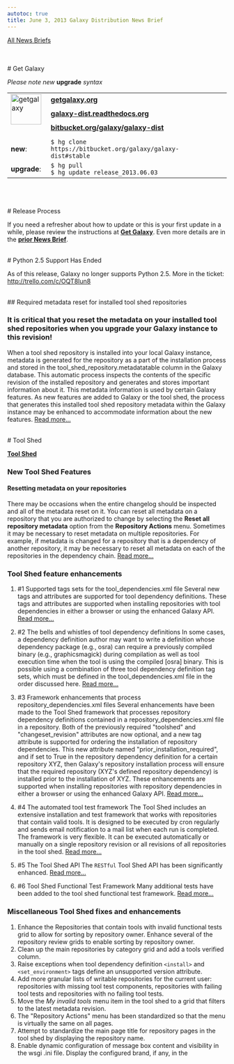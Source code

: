 ```yaml
---
autotoc: true
title: June 3, 2013 Galaxy Distribution News Brief
---
```

<div class='right'></div>

[All News Briefs](/src/dev-news-briefs/index.md)

<br />



<br />
# Get Galaxy

*Please note new* **upgrade** *syntax*
<table>
  <tr>
    <td rowspan=3 style=" border: none;"> <a href='http://getgalaxy.org/'><img src="http://galaxy.psu.edu/static/getgalaxy.png" alt="getgalaxy" width=70 /></a> &nbsp;&nbsp; </td>
    <td colspan=2 style=" border: none;"> <strong><a href='http://wiki.galaxyproject.org/Admin/Get%20Galaxy'>getgalaxy.org</a></strong> </td>
  </tr>
  <tr>
    <td style=" border: none;"> <strong><a href='http://galaxy-dist.readthedocs.org'>galaxy-dist.readthedocs.org</a></strong> </td>
    <td style=" border: none;"> </td>
  </tr>
  <tr>
    <td style=" border: none;"> <strong><a href='http://bitbucket.org/galaxy/galaxy-dist'>bitbucket.org/galaxy/galaxy-dist</a></strong> </td>
    <td style=" border: none;"> </td>
  </tr>
  <tr>
    <td style=" border: none;"> </td>
  </tr>
  <tr>
    <td style=" border: none;"> <strong>new</strong>: </td>
    <td style=" border: none;"> <code>$ hg clone https://bitbucket.org/galaxy/galaxy-dist#stable </code> </td>
  </tr>
  <tr>
    <td style=" border: none;"> <strong>upgrade</strong>: </td>
    <td style=" border: none;"> <code>$ hg pull </code> <br /> <code>$ hg update release_2013.06.03 </code> </td>
  </tr>
</table>

<br />
<br />

<br />
# Release Process

If you need a refresher about how to update or this is your first update in a while, please review the instructions at **[Get Galaxy](http://getgalaxy.org)**. Even more details are in the **[prior News Brief](http://wiki.galaxyproject.org/DevNewsBriefs/2013_04_01)**.

<br />
# Python 2.5 Support Has Ended

As of this release, Galaxy no longer supports Python 2.5. More in the ticket: http://trello.com/c/OQT8Iun8

<br />
## Required metadata reset for installed tool shed repositories

### It is critical that you reset the metadata on your installed tool shed repositories when you upgrade your Galaxy instance to this revision!

When a tool shed repository is installed into your local Galaxy instance, metadata is generated for the repository as a part of the installation process and stored in the tool_shed_repository.metadatatable column in the Galaxy database. This automatic process inspects the contents of the specific revision of the installed repository and generates and stores important information about it. This metadata information is used by certain Galaxy features. As new features are added to Galaxy or the tool shed, the process that generates this installed tool shed repository metadata within the Galaxy instance may be enhanced to accommodate information about the new features. [Read more…](http://wiki.galaxyproject.org/ResettingMetadataForInstalledRepositories)

<br />
# Tool Shed

**[Tool Shed](/src/tool-shed/index.md)**

### New Tool Shed Features

#### Resetting metadata on your repositories

There may be occasions when the entire changelog should be inspected and all of the metadata reset on it.  You can reset all metadata on a repository that you are authorized to change by selecting the **Reset all repository metadata** option from the **Repository Actions** menu.  Sometimes it may be necessary to reset metadata on multiple repositories.  For example, if metadata is changed for a repository that is a dependency of another repository, it may be necessary to reset all metadata on each of the repositories in the dependency chain.  [Read more…](http://wiki.galaxyproject.org/RepositoryRevisions#Resetting_metadata_on_your_repositories)


### Tool Shed feature enhancements

1. #1 Supported tags sets for the tool_dependencies.xml file
  Several new tags and attributes are supported for tool dependency definitions.  These tags and attributes are supported when installing repositories with tool dependencies in either a browser or using the enhanced Galaxy API.  [Read more…](http://wiki.galaxyproject.org/ToolShedToolFeatures#Supported_tags_sets_for_the_tool_dependencies.xml_file)

1. #2 The bells and whistles of tool dependency definitions
  In some cases, a dependency definition author may want to write a definition whose dependency package (e.g., osra) can require a previously compiled binary (e.g., graphicsmagick) during compilation as well as tool execution time when the tool is using the compiled [osra] binary.  This is possible using a combination of three tool dependency definition tag sets, which must be defined in the tool_dependencies.xml file in the order discussed here.  [Read more…](http://wiki.galaxyproject.org/ToolShedToolFeatures#The_bells_and_whistles_of_tool_dependency_definitions)

1. #3 Framework enhancements that process repository_dependencies.xml files
  Several enhancements have been made to the Tool Shed framework that processes repository dependency definitions contained in a repository_dependencies.xml file in a repository.  Both of the previously required "toolshed" and "changeset_revision" attributes are now optional, and a new tag attribute is supported for ordering the installation of repository dependencies.  This new attribute named "prior_installation_required", and if set to True in the repository dependency definition for a certain repository XYZ, then Galaxy's repository installation process will ensure that the required repository (XYZ's defined repository dependency) is installed prior to the installation of XYZ.  These enhancements are supported when installing repositories with repository dependencies in either a browser or using the enhanced Galaxy API. 
  [Read more…](http://wiki.galaxyproject.org/DefiningRepositoryDependencies#Simple_repository_dependencies)

1. #4 The automated tool test framework
  The Tool Shed includes an extensive installation and test framework that works with repositories that contain valid tools.  It is designed to be executed by cron regularly and sends email notification to a mail list when each run is completed.  The framework is very flexible.  It can be executed automatically or manually on a single repository revision or all revisions of all repositories in the tool shed.  [Read more…](http://wiki.galaxyproject.org/AutomatedToolTests)

1. #5 The Tool Shed API
  The `RESTful` Tool Shed API has been significantly enhanced.  [Read more…](http://wiki.galaxyproject.org/ToolShedApi)

1. #6 Tool Shed Functional Test Framework
  Many additional tests have been added to the tool shed functional test framework.  [Read more…](http://wiki.galaxyproject.org/HostingALocalToolShed#Functional_test_framework_for_the_tool_shed)

### Miscellaneous Tool Shed fixes and enhancements

1. Enhance the Repositories that contain tools with invalid functional tests grid to allow for sorting by repository owner.  Enhance several of the repository review grids to enable sorting by repository owner.
1. Clean up the main repositories by category grid and add a tools verified column.
1. Raise exceptions when tool dependency definition `<install>` and `<set_environment>` tags define an unsupported version attribute.
1. Add more granular lists of writable repositories for the current user: repositories with missing tool test components, repositories with failing tool tests and repositories with no failing tool tests.
1. Move the *My invalid tools* menu item in the tool shed to a grid that filters to the latest metadata revision.
1. The "Repository Actions" menu has been standardized so that the menu is virtually the same on all pages.
1. Attempt to standardize the main page title for repository pages in the tool shed by displaying the repository name.
1. Enable dynamic configuration of message box content and visibility in the wsgi .ini file. Display the configured brand, if any, in the <title> element.
1. For tool dependencies whose installation ended in an error, still display them when attempting to uninstall them.
1. Enhancements for the tool shed repository View changeset page: display the commit message, display both the ctx rev and the changeset hash in the title bar, and add Previous changeset and Next changeset buttons to allow for easier scrolling through the repository changelog.
1. Fix for reinstalling an uninstalled repository when leaving the no changes checkbox checked and entering text into the new tool panel section field.
1. Keep all contents (including comments) of dependency definition files when re-writing them to include missing toolshed and `changeset_revision` attributes.
1. Eliminate the use of Galaxy's `elementree` egg within the tool shed.

### Accepted Tool Shed pull requests

Support for Toolsheds with external auth enabled, pull request **[#155](https://bitbucket.org/galaxy/galaxy-central/pull-request/155)**. Thanks to [Roy Storey](https://bitbucket.org/kiwiroy).

### Tool Shed Tickets

<table>
  <tr>
    <td> <a href='https://trello.com/c/49vjZrJy '>https://trello.com/c/49vjZrJy </a></td>
    <td> <a href='https://trello.com/c/zd0v8jHq '>https://trello.com/c/zd0v8jHq </a></td>
    <td> <a href='https://trello.com/c/20EykJrK '>https://trello.com/c/20EykJrK </a></td>
    <td> <a href='https://trello.com/c/G3MAzlEC '>https://trello.com/c/G3MAzlEC </a></td>
  </tr>
  <tr>
    <td> <a href='https://trello.com/c/9yERGRt8 '>https://trello.com/c/9yERGRt8 </a></td>
    <td> <a href='https://trello.com/c/wNdXNOGU '>https://trello.com/c/wNdXNOGU </a></td>
    <td> <a href='https://trello.com/c/ezExflJd '>https://trello.com/c/ezExflJd </a></td>
    <td> <a href='https://trello.com/c/iICpByzT '>https://trello.com/c/iICpByzT </a></td>
  </tr>
  <tr>
    <td> <a href='https://trello.com/c/IXJjuXTm '>https://trello.com/c/IXJjuXTm </a></td>
    <td> <a href='https://trello.com/c/Djda4lD0 '>https://trello.com/c/Djda4lD0 </a></td>
    <td> <a href='https://trello.com/c/hdV3C24u '>https://trello.com/c/hdV3C24u </a></td>
    <td> <a href='https://trello.com/c/Qi7QRgdT '>https://trello.com/c/Qi7QRgdT </a></td>
  </tr>
  <tr>
    <td> <a href='https://trello.com/c/45TRG5DY '>https://trello.com/c/45TRG5DY </a></td>
    <td> <a href='https://trello.com/c/0Cljlxt3 '>https://trello.com/c/0Cljlxt3 </a></td>
    <td> <a href='https://trello.com/c/KQd4j3lz '>https://trello.com/c/KQd4j3lz </a></td>
    <td> <a href='https://trello.com/c/mqigrjfr '>https://trello.com/c/mqigrjfr </a></td>
  </tr>
  <tr>
    <td> <a href='https://trello.com/c/QTeSmNSs '>https://trello.com/c/QTeSmNSs </a></td>
    <td> <a href='https://trello.com/c/O9YmzUT4 '>https://trello.com/c/O9YmzUT4 </a></td>
    <td> <a href='https://trello.com/c/71Bx8TcB '>https://trello.com/c/71Bx8TcB </a></td>
    <td> <a href='https://trello.com/c/2tkPpVkL '>https://trello.com/c/2tkPpVkL </a></td>
  </tr>
  <tr>
    <td> <a href='https://trello.com/c/0zvUBdJJ '>https://trello.com/c/0zvUBdJJ </a></td>
    <td> <a href='https://trello.com/c/HTJWRo3Z '>https://trello.com/c/HTJWRo3Z </a></td>
    <td> <a href='https://trello.com/c/AhNBPA8K '>https://trello.com/c/AhNBPA8K </a></td>
    <td> <a href='https://trello.com/c/hlYDzFQW '>https://trello.com/c/hlYDzFQW </a></td>
  </tr>
  <tr>
    <td> <a href='https://trello.com/c/hXNIbIMh '>https://trello.com/c/hXNIbIMh </a></td>
    <td> <a href='https://trello.com/c/ZDRQ6m3Y '>https://trello.com/c/ZDRQ6m3Y </a></td>
    <td> <a href='https://trello.com/c/17HndRkh '>https://trello.com/c/17HndRkh </a></td>
    <td> <a href='https://trello.com/c/QY0Z7L7p '>https://trello.com/c/QY0Z7L7p </a></td>
  </tr>
  <tr>
    <td> <a href='https://trello.com/c/ghUbjr8c '>https://trello.com/c/ghUbjr8c </a></td>
    <td> <a href='https://trello.com/c/iKiZytSf '>https://trello.com/c/iKiZytSf </a></td>
    <td> <a href='https://trello.com/c/awKBxrGy '>https://trello.com/c/awKBxrGy </a></td>
    <td> <a href='https://trello.com/c/noxRnGEv '>https://trello.com/c/noxRnGEv </a></td>
  </tr>
  <tr>
    <td> <a href='https://trello.com/c/ondndIfd '>https://trello.com/c/ondndIfd </a></td>
    <td> <a href='https://trello.com/c/3TGyWggI '>https://trello.com/c/3TGyWggI </a></td>
    <td> <a href='https://trello.com/c/zfQaURtr '>https://trello.com/c/zfQaURtr </a></td>
    <td> <a href='https://trello.com/c/MxgHVnT9 '>https://trello.com/c/MxgHVnT9 </a></td>
  </tr>
  <tr>
    <td> <a href='https://trello.com/c/ZoslAcBD '>https://trello.com/c/ZoslAcBD </a></td>
    <td> <a href='https://trello.com/c/dL8dGPYf '>https://trello.com/c/dL8dGPYf </a></td>
    <td> <a href='https://trello.com/c/YRsP3wpS '>https://trello.com/c/YRsP3wpS </a></td>
    <td> <a href='https://trello.com/c/wJN65GdV '>https://trello.com/c/wJN65GdV </a></td>
  </tr>
  <tr>
    <td> <a href='https://trello.com/c/wJN65GdV '>https://trello.com/c/wJN65GdV </a></td>
    <td> <a href='https://trello.com/c/dcT7qOfc '>https://trello.com/c/dcT7qOfc </a></td>
    <td> <a href='https://trello.com/c/SMdJQ5zn '>https://trello.com/c/SMdJQ5zn </a></td>
  </tr>
</table>


<br />
# Tools

1. `GenomeSpace`: Update `serverurl.properties` file location to work around issue with jumbo frames. https://trello.com/c/7tZli0PH
1. *MAF to BED* corrected to fix problem with false error states. https://trello.com/c/y55KbTRt
1. `STDERR` and `STDOUT` will now show beginning and end of contents, instead of just the beginning, when truncated. https://trello.com/c/v31ECJPr
1. Fix displaying `STDERR` and `STDOUT` links in dataset info. https://trello.com/c/2ZTg6Tiq
1. Auto Focus on first item on forms. https://trello.com/c/etlSFyEr
1. Clarify tool tip FASTQ Summary Statistics. https://trello.com/c/LX0ma0uQ
1. Resolve `BSD/GNU` grep version behavior differences. https://trello.com/c/dPUZ9zEA
1. Filter and Sort: "Select" tool, improved handling of special characters. https://trello.com/c/cwrBpNP9
1. Change file-merging to use copy.copyfileobj() rather than cat and mv. https://trello.com/c[/Gaqoc6H8](/src/dev-news-briefs/2013_06_03/Gaqoc6H8/index.md)
1. Data Manager: Fix for detecting job error in data manager tools; needed as a result of recent job flow changes. https://trello.com/c[/EtXd4zqq](/src/dev-news-briefs/2013_06_03/EtXd4zqq/index.md)

<br />
# Scatterplot

1. Enhancements to handlers, display, and data input parsing. https://trello.com/c/5jk3k7Td

<a href='/src/dev-news-briefs/2013_06_03/index.md'><img src="/src/images/news-graphics/2013_06_03_scatterplot-1.png" alt="scatterplot" width=500 /></a>

<br />
# Trackster

1. Composite track improvements. https://trello.com/c/hPcrKfJl
1. Insert a button for Trackster Visualization into data display viewer. https://trello.com/c/KGNfWZEH
1. Add Bigwig support for BAM coverage. https://trello.com/c/GV7nTlg9
1. VCF visualization in trackster. https://trello.com/c/1dj3lTtU

<br />
# Histories & Datasets

1. Delete Hidden Datasets menu option. https://trello.com/c/0SoREcMn
1. When copying datasets to the current history always refresh history. https://trello.com/c/jY5HSdu1

<br />
# Libraries

1. Library API problem in galaxy-central default but not stable. https://trello.com/c/TbWP1tad

<br />
# UI

1. Unicode fixes for previewing large datasets. https://trello.com/c/BHRKkcaw
1. Unicode fixes for uploading by file in upload tool. https://trello.com/c[/O0M8W8X8](/src/dev-news-briefs/2013_06_03/O0M8W8X8/index.md)
1. Unicode fixes for displaying saved workflows in **Tool Menu**. https://trello.com/c/dAuDcE99
1. Unicode fixes for form builder and toolparameters. https://trello.com/c/nVldKDiL
1. Fix for `TabularToolDataTable.get_column_name_list()` when value column is overloaded by e.g. name. https://trello.com/c/6fPCLwn5
1. Tool Parameter Validator: `MetadataInDataTableColumnValidator` fix issue where validator's list of valid options would become stale when e.g. a Data Manager was run. https://trello.com/c/dSEOinly

<br />
# Admin

1. Stop jobs on history deletion. https://trello.com/c/LBZxfcjx
1. Track down decorator import failure that shows on some machines (see ticket). https://trello.com/c[/It6q5Ul8](/src/dev-news-briefs/2013_06_03/It6q5Ul8/index.md)
1. Do not allow deleted datasets to be viewed / downloaded. https://trello.com/c/elIs7IHc
1. Reports app: Fix util clash due to bad imports. https://trello.com/c/5d7EeeTq

<br />
# Core

1. Unify Web/API Transactions. https://trello.com/c/c5wZPVGd
1. Eliminate `PasteScript` startup. https://trello.com/c/Q4bJNZuo
1. Upgraded `SQLAlchemy`. https://trello.com/c[/Q6kBeBy](/src/dev-news-briefs/2013_06_03/Q6kBeBy/index.md)D
1. Error Logging with `Sentry`. https://trello.com/c/Yc1LXXTR

<a href='/src/dev-news-briefs/2013_06_03/index.md'><img src="/src/images/news-graphics/2013_06_03_sentry-1.png" alt="sentry-1" width=600 /></a>

<a href='/src/dev-news-briefs/2013_06_03/index.md'><img src="/src/images/news-graphics/2013_06_03_sentry-2.png" alt="sentry-2" width=500 /></a>

<br />
# Pull Requests Merged

1. Significantly enhance job resource definitions. https://trello.com/c/uNpYoYov
1. More even distribution of job scheduling. https://trello.com/c/wBDXGcx2
1. Workflows batch mode enhancements. **[#75](https://bitbucket.org/galaxy/galaxy-central/pull-request/75)**. Thanks to [John Chilton](http://jmchilton.net/). https://trello.com/c[/UoBadE0f](/src/dev-news-briefs/2013_06_03/UoBadE0f/index.md)
1. Parallelism does work with from_work_dir attribute. **[#156](https://bitbucket.org/galaxy/galaxy-central/pull-request/156)**. Thanks to [John Chilton](http://jmchilton.net/). https://trello.com/c/5fFZSCWn
1. Galaxy Search Engine. **[#137](https://bitbucket.org/galaxy/galaxy-central/pull-request/137)**. Thanks to [Kyle Ellrott](https://bitbucket.org/kellrott). https://trello.com/c/moZezGDP
1. Validation on optional multi-select lists. **[#154](https://bitbucket.org/galaxy/galaxy-central/pull-request/154)**. Thanks to [John Chilton](http://jmchilton.net/). https://trello.com/c/5PxgbL0b

<br />
# Security Fixes

Although there are no specific known security fixes in this distribution, all Galaxy instance maintainers are *strongly encouraged* to run the latest release to take advantage of other improvements and fixes.

<br />
# Bug Fixes

1. Dataset display now honors preview flag. https://trello.com/c/p7zeJHlX
1. Bug fix to report's web application. https://trello.com/c/o0S3klAF
1. Correct display and masthead bugs upon logout/login cycle. https://trello.com/c/Dw0bUCv3, https://trello.com/c/cvzBIb63
1. Fix problem where jobs were unable to run when job limits were set. https://trello.com/c/6vxkqdjT
1. Fix Bug causing both upload_async_message and tool_executed.mako to refresh the history panel on upload. https://trello.com/c/8urL3hGW
1. Fix Tophat2 Wrapper to properly quote read group attribute values. https://trello.com/c/nDBz5eoR
1. Fix bug admin jobs `'AttributeError: 'NoopQueue'` object has no attribute 'job_lock'. https://trello.com/c/uBlCbOFs
1. `ToolDataTables`: Fix loading .loc files from locations other than galaxy's `tool_data`. https://trello.com/c/Xedp7bo5
1. Fix API External Authentication. https://trello.com/c[/UjBbWw4](/src/dev-news-briefs/2013_06_03/UjBbWw4/index.md)A
1. Fix non-persistent workflow step hiding. https://trello.com/c/sVKvrw67
1. Fix problem with search in workflow editor. https://trello.com/c/sAsC6lAK
1. Fix to add confirm on delete permanently (footer button), saved histories. https://trello.com/c/8nUlUMew
1. "Stop job" function in jobs admin interface corrected (as of April 2013 release). https://trello.com/c/3vkBCaWf

<br />
# Project Updates

**[News](/src/news/index.md)**, ***[June 2013 Galaxy Update](http://wiki.galaxyproject.org/GalaxyUpdates/2013_06)***

<br />
<br />
# GCC2013

<div class='left'><a href='/src/events/gcc2013/index.md'><img src="/src/images/logos/GCC2013Logo200.png" alt="2013 Galaxy Community Conference (GCC2013)" width="150" /></a></div> 

<br />
<br />
<br />
<br />
<br />
<br />
----
<br />
# About

**[GalaxyProject.org](http://galaxyproject.org)**

The **[Galaxy Team](http://wiki.galaxyproject.org/GalaxyTeam)** is a part of **[BX](http://www.bx.psu.edu/)** at [Penn State](http://www.psu.edu/), and the **[Biology](http://www.biology.emory.edu/)** and **[Mathematics and Computer Science](http://www.mathcs.emory.edu/)** departments at [Emory University](http://www.emory.edu/home/index.html/). 

**[Galaxy](http://usegalaxy.org )** is supported in part by [NSF](http://www.nsf.gov/), [NHGRI](http://www.genome.gov/), the [Huck Institutes of the Life Sciences](http://www.huck.psu.edu/), and [The Institute for CyberScience at Penn State](http://www.ics.psu.edu/), and [Emory University](http://www.emory.edu/home/index.html).

Join us at **Twitter [@galaxyproject](http://twitter.com/#galaxyproject)** or just read our tweets **[Galaxy on Twitter](http://wiki.galaxyproject.org/Galaxy on Twitter)**

Have a suggestion? Please see **[Using the Galaxy Issue Board](http://wiki.galaxyproject.org/Issues)**.
